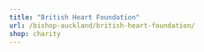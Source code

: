 ```yaml
---
title: "British Heart Foundation"
url: /bishop-auckland/british-heart-foundation/
shop: charity
---
```

